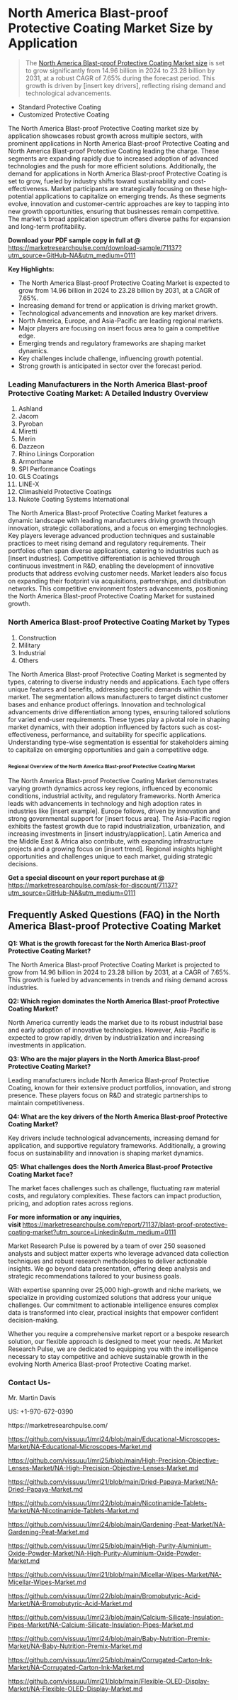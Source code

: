 <h1>North America Blast-proof Protective Coating Market&nbsp;Size by Application</h1><blockquote><p>The <a href="https://marketresearchpulse.com/download-sample/71137?utm_source=GitHub-NA&amp;utm_medium=0111">North America Blast-proof Protective Coating Market size</a> is set to grow significantly from 14.96 billion in 2024 to 23.28 billion by 2031, at a robust CAGR of 7.65% during the forecast period. This growth is driven by [insert key drivers], reflecting rising demand and technological advancements.</p></blockquote><ul><li>Standard Protective Coating<li> Customized Protective Coating</li></ul><p>The North America Blast-proof Protective Coating market size by application showcases robust growth across multiple sectors, with prominent applications in North America Blast-proof Protective Coating and North America Blast-proof Protective Coating leading the charge. These segments are expanding rapidly due to increased adoption of advanced technologies and the push for more efficient solutions. Additionally, the demand for applications in North America Blast-proof Protective Coating is set to grow, fueled by industry shifts toward sustainability and cost-effectiveness. Market participants are strategically focusing on these high-potential applications to capitalize on emerging trends. As these segments evolve, innovation and customer-centric approaches are key to tapping into new growth opportunities, ensuring that businesses remain competitive. The market's broad application spectrum offers diverse paths for expansion and long-term profitability.</p><p><strong>Download your PDF sample copy in full at @ </strong><a href="https://marketresearchpulse.com/download-sample/71137?utm_source=GitHub-NA&amp;utm_medium=0111">https://marketresearchpulse.com/download-sample/71137?utm_source=GitHub-NA&amp;utm_medium=0111</a></p><p><strong>Key Highlights: </strong></p><ul><li>The North America Blast-proof Protective Coating Market is expected to grow from 14.96 billion in 2024 to 23.28 billion by 2031, at a CAGR of 7.65%.</li><li>Increasing demand for trend or application is driving market growth.</li><li>Technological advancements and innovation are key market drivers.</li><li>North America, Europe, and Asia-Pacific are leading regional markets.</li><li>Major players are focusing on insert focus area to gain a competitive edge.</li><li>Emerging trends and regulatory frameworks are shaping market dynamics.</li><li>Key challenges include challenge, influencing growth potential.</li><li>Strong growth is anticipated in sector over the forecast period.</li></ul><h3>Leading Manufacturers in the North America Blast-proof Protective Coating Market: A Detailed Industry Overview</h3><ol><li>Ashland</li><li>Jacom</li><li>Pyroban</li><li>Miretti</li><li>Merin</li><li>Dazzeon</li><li>Rhino Linings Corporation</li><li>Armorthane</li><li>SPI Performance Coatings</li><li>GLS Coatings</li><li>LINE-X</li><li>Climashield Protective Coatings</li><li>Nukote Coating Systems International</li></ol><div class="flex max-w-full flex-col flex-grow"><div class="min-h-8 text-message flex w-full flex-col items-end gap-2 whitespace-normal break-words [.text-message+&amp;]:mt-5" dir="auto" data-message-author-role="assistant" data-message-id="fd8432e4-4910-450d-b182-61b7bfb0a01f" data-message-model-slug="gpt-4o"><div class="flex w-full flex-col gap-1 empty:hidden first:pt-[3px]"><div class="markdown prose w-full break-words dark:prose-invert light"><p>The North America Blast-proof Protective Coating Market features a dynamic landscape with leading manufacturers driving growth through innovation, strategic collaborations, and a focus on emerging technologies. Key players leverage advanced production techniques and sustainable practices to meet rising demand and regulatory requirements. Their portfolios often span diverse applications, catering to industries such as [insert industries]. Competitive differentiation is achieved through continuous investment in R&amp;D, enabling the development of innovative products that address evolving customer needs. Market leaders also focus on expanding their footprint via acquisitions, partnerships, and distribution networks. This competitive environment fosters advancements, positioning the North America Blast-proof Protective Coating Market for sustained growth.</p></div></div></div></div><h3>North America Blast-proof Protective Coating Market by Types</h3><ol><li>Construction<li> Military<li> Industrial<li> Others</li></ol><div class="flex max-w-full flex-col flex-grow"><div class="min-h-8 text-message flex w-full flex-col items-end gap-2 whitespace-normal break-words [.text-message+&amp;]:mt-5" dir="auto" data-message-author-role="assistant" data-message-id="084470be-0bb7-4664-bddf-5156b4f41249" data-message-model-slug="gpt-4o-mini"><div class="flex w-full flex-col gap-1 empty:hidden first:pt-[3px]"><div class="markdown prose w-full break-words dark:prose-invert light"><p>The North America Blast-proof Protective Coating Market is segmented by types, catering to diverse industry needs and applications. Each type offers unique features and benefits, addressing specific demands within the market. The segmentation allows manufacturers to target distinct customer bases and enhance product offerings. Innovation and technological advancements drive differentiation among types, ensuring tailored solutions for varied end-user requirements. These types play a pivotal role in shaping market dynamics, with their adoption influenced by factors such as cost-effectiveness, performance, and suitability for specific applications. Understanding type-wise segmentation is essential for stakeholders aiming to capitalize on emerging opportunities and gain a competitive edge.</p></div></div></div></div><h3><span style="font-size: 11px;">Regional Overview of the North America Blast-proof Protective Coating Market</span></h3><div class="flex max-w-full flex-col flex-grow"><div class="min-h-8 text-message flex w-full flex-col items-end gap-2 whitespace-normal break-words [.text-message+&amp;]:mt-5" dir="auto" data-message-author-role="assistant" data-message-id="e9038762-ce64-4e30-91c9-9bd413514231" data-message-model-slug="gpt-4o-mini"><div class="flex w-full flex-col gap-1 empty:hidden first:pt-[3px]"><div class="markdown prose w-full break-words dark:prose-invert light"><p>The North America Blast-proof Protective Coating Market demonstrates varying growth dynamics across key regions, influenced by economic conditions, industrial activity, and regulatory frameworks. North America leads with advancements in technology and high adoption rates in industries like [insert example]. Europe follows, driven by innovation and strong governmental support for [insert focus area]. The Asia-Pacific region exhibits the fastest growth due to rapid industrialization, urbanization, and increasing investments in [insert industry/application]. Latin America and the Middle East &amp; Africa also contribute, with expanding infrastructure projects and a growing focus on [insert trend]. Regional insights highlight opportunities and challenges unique to each market, guiding strategic decisions.</p></div></div></div></div><p><strong>Get a special discount on your report purchase at @ </strong><a href="https://marketresearchpulse.com/ask-for-discount/71137?utm_source=GitHub-NA&amp;utm_medium=0111">https://marketresearchpulse.com/ask-for-discount/71137?utm_source=GitHub-NA&amp;utm_medium=0111</a></p><h2>Frequently Asked Questions (FAQ) in the North America Blast-proof Protective Coating Market</h2><p><strong>Q1: What is the growth forecast for the North America Blast-proof Protective Coating Market?</strong></p><p>The North America Blast-proof Protective Coating Market is projected to grow from 14.96 billion in 2024 to 23.28 billion by 2031, at a CAGR of 7.65%. This growth is fueled by advancements in trends and rising demand across industries.</p><p><strong>Q2: Which region dominates the North America Blast-proof Protective Coating Market?</strong></p><p>North America currently leads the market due to its robust industrial base and early adoption of innovative technologies. However, Asia-Pacific is expected to grow rapidly, driven by industrialization and increasing investments in application.</p><p><strong>Q3: Who are the major players in the North America Blast-proof Protective Coating Market?</strong></p><p>Leading manufacturers include North America Blast-proof Protective Coating, known for their extensive product portfolios, innovation, and strong presence. These players focus on R&amp;D and strategic partnerships to maintain competitiveness.</p><p><strong>Q4: What are the key drivers of the North America Blast-proof Protective Coating Market?</strong></p><p>Key drivers include technological advancements, increasing demand for application, and supportive regulatory frameworks. Additionally, a growing focus on sustainability and innovation is shaping market dynamics.</p><p><strong>Q5: What challenges does the North America Blast-proof Protective Coating Market face?</strong></p><p>The market faces challenges such as challenge, fluctuating raw material costs, and regulatory complexities. These factors can impact production, pricing, and adoption rates across regions.</p><p><strong>For more information or any inquiries, visit&nbsp;</strong><a href="https://marketresearchpulse.com/report/71137/blast-proof-protective-coating-market?utm_source=Linkedin&utm_medium=0111">https://marketresearchpulse.com/report/71137/blast-proof-protective-coating-market?utm_source=Linkedin&utm_medium=0111</a></p><p>Market Research Pulse is powered by a team of over 250 seasoned analysts and subject matter experts who leverage advanced data collection techniques and robust research methodologies to deliver actionable insights. We go beyond data presentation, offering deep analysis and strategic recommendations tailored to your business goals.</p><p>With expertise spanning over 25,000 high-growth and niche markets, we specialize in providing customized solutions that address your unique challenges. Our commitment to actionable intelligence ensures complex data is transformed into clear, practical insights that empower confident decision-making.</p><p>Whether you require a comprehensive market report or a bespoke research solution, our flexible approach is designed to meet your needs. At Market Research Pulse, we are dedicated to equipping you with the intelligence necessary to stay competitive and achieve sustainable growth in the evolving North America Blast-proof Protective Coating market.</p><h3><strong>Contact Us-</strong></h3><p>Mr. Martin Davis</p><p>US: +1-970-672-0390</p><p>https://marketresearchpulse.com/</p><p><a href="https://github.com/vissuuu1/mri24/blob/main/Educational-Microscopes-Market/NA-Educational-Microscopes-Market.md">https://github.com/vissuuu1/mri24/blob/main/Educational-Microscopes-Market/NA-Educational-Microscopes-Market.md</a></p><p><a href="https://github.com/vissuuu1/mri25/blob/main/High-Precision-Objective-Lenses-Market/NA-High-Precision-Objective-Lenses-Market.md">https://github.com/vissuuu1/mri25/blob/main/High-Precision-Objective-Lenses-Market/NA-High-Precision-Objective-Lenses-Market.md</a></p><p><a href="https://github.com/vissuuu1/mri21/blob/main/Dried-Papaya-Market/NA-Dried-Papaya-Market.md">https://github.com/vissuuu1/mri21/blob/main/Dried-Papaya-Market/NA-Dried-Papaya-Market.md</a></p><p><a href="https://github.com/vissuuu1/mri22/blob/main/Nicotinamide-Tablets-Market/NA-Nicotinamide-Tablets-Market.md">https://github.com/vissuuu1/mri22/blob/main/Nicotinamide-Tablets-Market/NA-Nicotinamide-Tablets-Market.md</a></p><p><a href="https://github.com/vissuuu1/mri24/blob/main/Gardening-Peat-Market/NA-Gardening-Peat-Market.md">https://github.com/vissuuu1/mri24/blob/main/Gardening-Peat-Market/NA-Gardening-Peat-Market.md</a></p><p><a href="https://github.com/vissuuu1/mri25/blob/main/High-Purity-Aluminium-Oxide-Powder-Market/NA-High-Purity-Aluminium-Oxide-Powder-Market.md">https://github.com/vissuuu1/mri25/blob/main/High-Purity-Aluminium-Oxide-Powder-Market/NA-High-Purity-Aluminium-Oxide-Powder-Market.md</a></p><p><a href="https://github.com/vissuuu1/mri21/blob/main/Micellar-Wipes-Market/NA-Micellar-Wipes-Market.md">https://github.com/vissuuu1/mri21/blob/main/Micellar-Wipes-Market/NA-Micellar-Wipes-Market.md</a></p><p><a href="https://github.com/vissuuu1/mri22/blob/main/Bromobutyric-Acid-Market/NA-Bromobutyric-Acid-Market.md">https://github.com/vissuuu1/mri22/blob/main/Bromobutyric-Acid-Market/NA-Bromobutyric-Acid-Market.md</a></p><p><a href="https://github.com/vissuuu1/mri23/blob/main/Calcium-Silicate-Insulation-Pipes-Market/NA-Calcium-Silicate-Insulation-Pipes-Market.md">https://github.com/vissuuu1/mri23/blob/main/Calcium-Silicate-Insulation-Pipes-Market/NA-Calcium-Silicate-Insulation-Pipes-Market.md</a></p><p><a href="https://github.com/vissuuu1/mri24/blob/main/Baby-Nutrition-Premix-Market/NA-Baby-Nutrition-Premix-Market.md">https://github.com/vissuuu1/mri24/blob/main/Baby-Nutrition-Premix-Market/NA-Baby-Nutrition-Premix-Market.md</a></p><p><a href="https://github.com/vissuuu1/mri25/blob/main/Corrugated-Carton-Ink-Market/NA-Corrugated-Carton-Ink-Market.md">https://github.com/vissuuu1/mri25/blob/main/Corrugated-Carton-Ink-Market/NA-Corrugated-Carton-Ink-Market.md</a></p><p><a href="https://github.com/vissuuu1/mri21/blob/main/Flexible-OLED-Display-Market/NA-Flexible-OLED-Display-Market.md">https://github.com/vissuuu1/mri21/blob/main/Flexible-OLED-Display-Market/NA-Flexible-OLED-Display-Market.md</a></p>
